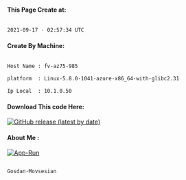 
   
#### This Page Create at:

```bash

2021-09-17 - 02:57:34 UTC

```

#### Create By Machine:

```bash

Host Name : fv-az75-985

platform  : Linux-5.8.0-1041-azure-x86_64-with-glibc2.31

Ip Local  : 10.1.0.50

```
#### Download This code Here:

[![GitHub release (latest by date)](https://img.shields.io/github/v/release/Gosdan-Movsesian/Gosdan?style=for-the-badge&label=Download)](https://github.com/Gosdan-Movsesian/Gosdan/releases) 

</p> 

#### About Me :

[![App-Run](https://github.com/Gosdan-Movsesian/Gosdan/actions/workflows/App-Run.yml/badge.svg)](https://github.com/Gosdan-Movsesian/Gosdan/actions/workflows/App-Run.yml)

```bash

Gosdan-Movsesian

```

